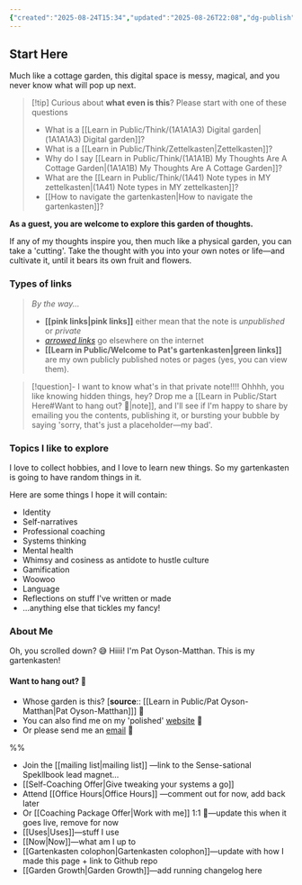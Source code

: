 ```yaml
---
{"created":"2025-08-24T15:34","updated":"2025-08-26T22:08","dg-publish":true,"noteIcon":"signpost","dg-path":"Start Here.md","permalink":"/start-here/","dgPassFrontmatter":true}
---
```


## Start Here 

Much like a cottage garden, this digital space is messy, magical, and you never know what will pop up next. 

> [!tip] Curious about **what even is this**? 
> Please start with one of these questions
> - What is a [[Learn in Public/Think/(1A1A1A3) Digital garden\|(1A1A1A3) Digital garden]]?
> - What is a [[Learn in Public/Think/Zettelkasten\|Zettelkasten]]?
> - Why do I say [[Learn in Public/Think/(1A1A1B) My Thoughts Are A Cottage Garden\|(1A1A1B) My Thoughts Are A Cottage Garden]]?
> - What are the [[Learn in Public/Think/(1A41) Note types in MY zettelkasten\|(1A41) Note types in MY zettelkasten]]? 
> - [[How to navigate the gartenkasten\|How to navigate the gartenkasten]]? 

**As a guest, you are welcome to explore this garden of thoughts.** 

If any of my thoughts inspire you, then much like a physical garden, you can take a 'cutting'. Take the thought with you into your own notes or life—and cultivate it, until it bears its own fruit and flowers. 

### Types of links

> _By the way..._ 
> - **[[pink links\|pink links]]** either mean that the note is _unpublished_ or _private_ 
> - _[arrowed links](http://google.com)_ go elsewhere on the internet
> - **[[Learn in Public/Welcome to Pat's gartenkasten\|green links]]** are my own publicly published notes or pages (yes, you can view them). 

> [!question]- I want to know what's in that private note!!!! 
> Ohhhh, you like knowing hidden things, hey? Drop me a [[Learn in Public/Start Here#Want to hang out? 🌿\|note]], and I'll see if I'm happy to share by emailing you the contents, publishing it, or bursting your bubble by saying 'sorry, that's just a placeholder—my bad'.
### Topics I like to explore

I love to collect hobbies, and I love to learn new things. So my gartenkasten is going to have random things in it. 

Here are some things I hope it will contain: 
- Identity
- Self-narratives
- Professional coaching 
- Systems thinking
- Mental health 
- Whimsy and cosiness as antidote to hustle culture 
- Gamification 
- Woowoo
- Language
- Reflections on stuff I've written or made 
- ...anything else that tickles my fancy!

### About Me

Oh, you scrolled down? 😅 Hiiii! I'm Pat Oyson-Matthan. This is my gartenkasten!

#### Want to hang out? 🌿 

- Whose garden is this? [**source**:: [[Learn in Public/Pat Oyson-Matthan\|Pat Oyson-Matthan]]] 💖
- You can also find me on my 'polished' [website](https://patsitive.co.nz) 🌟
- Or please send me an [email](https://patsitive.co.nz/connect) 📨 

%%
- Join the [[mailing list\|mailing list]] —link to the Sense-sational Spekllbook lead magnet... 
- [[Self-Coaching Offer\|Give tweaking your systems a go]]
- Attend [[Office Hours\|Office Hours]] —comment out for now, add back later
- Or [[Coaching Package Offer\|Work with me]] 1:1 💖—update this when it goes live, remove for now 
- [[Uses\|Uses]]—stuff I use 
- [[Now\|Now]]—what am I up to 
- [[Gartenkasten colophon\|Gartenkasten colophon]]—update with how I made this page + link to Github repo
- [[Garden Growth\|Garden Growth]]—add running changelog here

